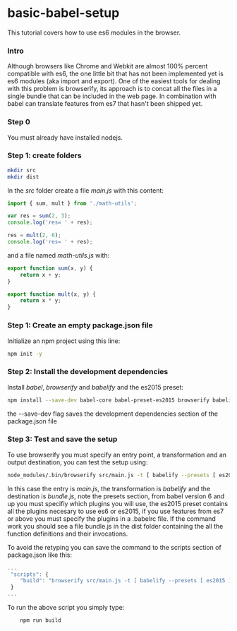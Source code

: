 # basic-babel-setup
This tutorial covers how to use es6 modules in the browser.

### Intro
Although browsers like Chrome and Webkit are almost 100% percent compatible with es6, the one little bit that has not been implemented yet is es6 modules (aka import and export). One of the easiest tools for dealing with this problem is browserify, its approach is to concat all the files in a single bundle that can be included in the web page. In combination with babel can translate features from es7 that hasn't been shipped yet.

### Step 0
You must already have installed nodejs. 

### Step 1: create folders
```bash
mkdir src 
mkdir dist
```
In the *src* folder create a file *main.js* with this content:
```javascript
import { sum, mult } from './math-utils';

var res = sum(2, 3);
console.log('res= ' + res);

res = mult(2, 6);
console.log('res= ' + res);
```
and a file named *math-utils.js* with:
```javascript
export function sum(x, y) {
    return x + y;
}

export function mult(x, y) {
    return x * y;
}
```
### Step 1: Create an empty package.json file

Initialize an npm project using this line:
```bash
npm init -y
```
### Step 2: Install the development dependencies
Install *babel*, *browserify* and *babelify* and the es2015 preset:
 ```bash
npm install --save-dev babel-core babel-preset-es2015 browserify babelify 
```
the --save-dev flag saves the development dependencies section of the package.json file 

### Step 3: Test and save the setup
To use browserify you must specify an entry point, a transformation and an output destination, you can test the setup using:
```bash
node_modules/.bin/browserify src/main.js -t [ babelify --presets [ es2015 ] ] --outfile dist/bundle.js
```
In this case the entry is *main.js*, the transformation is *babelify* and the destination is *bundle.js*, note the presets section, from babel version 6 and up you must specifiy which plugins you will use, the es2015 preset contains all the plugins necesary to use es6 or es2015, if you use features from es7 or above you must specify the plugins in a .babelrc file. If the command work you should see a file bundle.js in the dist folder containing the all the function definitions and their invocations.

To avoid the retyping you can save the command to the scripts section of package.json like this:
```javascript
...
 "scripts": {
    "build": "browserify src/main.js -t [ babelify --presets [ es2015 ] ]  --outfile dist/bundle.js",
 }
...
```
To run the above script you simply type:
```bash
    npm run build
```